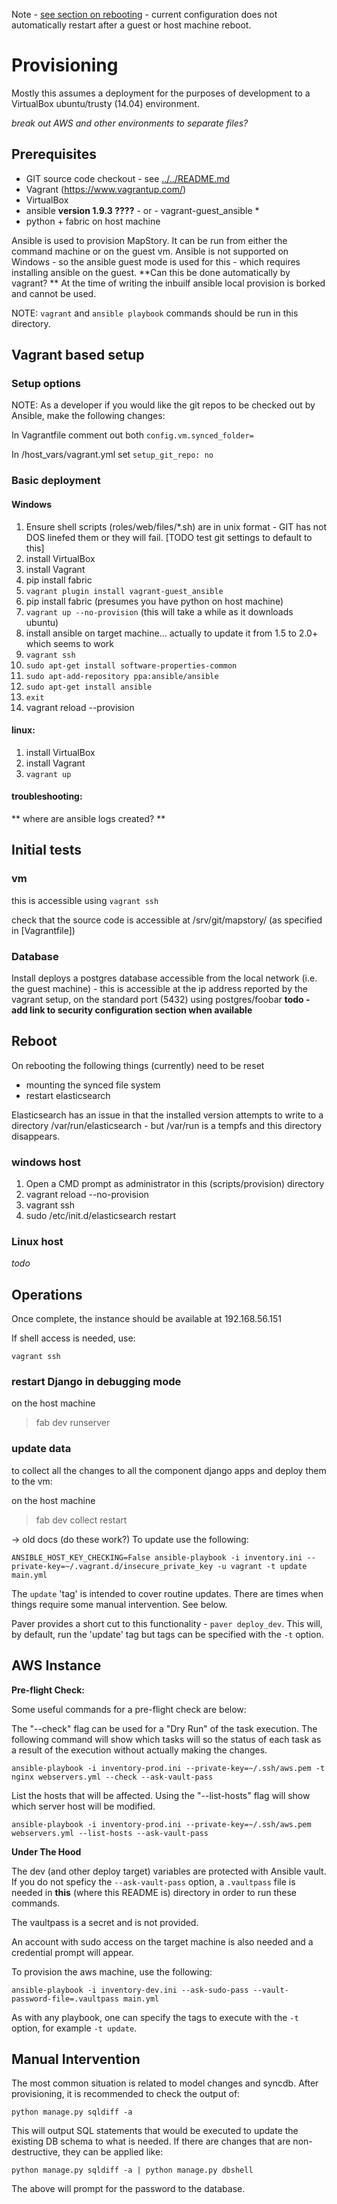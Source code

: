 
Note - [see section on rebooting](#reboot)  - current configuration does not automatically restart after a guest or host machine reboot.

Provisioning
============

Mostly this assumes a deployment for the purposes of development to a VirtualBox ubuntu/trusty (14.04) environment.

_break out AWS and other environments to separate files?_

Prerequisites
-------------

* GIT source code checkout - see [../../README.md](../../README.md)
* Vagrant (https://www.vagrantup.com/) 
* VirtualBox 
* ansible **version 1.9.3 ????** - or - vagrant-guest_ansible *
* python + fabric on host machine

Ansible is used to provision MapStory. It can be run from either the command machine or on the guest vm. Ansible is not supported on Windows - so the ansible guest mode is used for this - which requires installing ansible on the guest.
**Can this be done automatically by vagrant? ** 
At the time of writing the inbuilf ansible local provision is borked and cannot be used.

NOTE: `vagrant` and `ansible playbook` commands should be run in this directory.

Vagrant based setup
------------------- 

### Setup options

NOTE: As a developer if you would like the git repos to be checked out by Ansible, make the following changes:
    
 In Vagrantfile comment out both `config.vm.synced_folder=`
    
 In /host_vars/vagrant.yml set `setup_git_repo: no`

### Basic deployment

#### Windows
1. Ensure shell scripts (roles/web/files/*.sh) are in unix format - GIT has not DOS linefed them or they will fail. [TODO test git settings to default to this] 
1. install VirtualBox 
1. install Vagrant
1. pip install fabric
1. `vagrant plugin install vagrant-guest_ansible`
1. pip install fabric (presumes you have python on host machine) 
1. `vagrant up --no-provision` (this will take a while as it downloads ubuntu)
1. install ansible on target machine... actually to update it from 1.5 to 2.0+ which seems to work
  1. `vagrant ssh` 
  1. `sudo apt-get install software-properties-common`
  1. `sudo apt-add-repository ppa:ansible/ansible`
  1. `sudo apt-get install ansible`
  1. `exit` 
1. vagrant reload --provision

#### linux:
1. install VirtualBox 
1. install Vagrant
1. `vagrant up`

#### troubleshooting:
  ** where are ansible logs created? **

Initial tests
-------------

### vm
this is accessible using
`vagrant ssh`

check that the source code is accessible at /srv/git/mapstory/ (as specified in [Vagrantfile])

### Database
Install deploys a postgres database accessible from the local network (i.e. the guest machine) - this is accessible at the ip address reported by the vagrant setup, on the standard port (5432) using postgres/foobar
**todo - add link to security configuration section when available**

Reboot
------

On rebooting the following things (currently) need to be reset
* mounting the synced file system
* restart elasticsearch

Elasticsearch has an issue in that the installed version attempts to write to a directory /var/run/elasticsearch - but /var/run is a tempfs and this directory disappears.

### windows host

1) Open a CMD prompt as administrator in this  (scripts/provision) directory
2) vagrant reload --no-provision
3) vagrant ssh
4) sudo /etc/init.d/elasticsearch restart


### Linux host
*todo*

Operations
----------  
Once complete, the instance should be available at 192.168.56.151

If shell access is needed, use:

    vagrant ssh

### restart Django in debugging mode

on the host machine 
>fab dev runserver

### update data

to collect all the changes to all the component django apps and deploy them to the vm:

on the host machine 
>fab dev collect restart

-> old docs (do these work?)
To update use the following:

    ANSIBLE_HOST_KEY_CHECKING=False ansible-playbook -i inventory.ini --private-key=~/.vagrant.d/insecure_private_key -u vagrant -t update main.yml

The `update` 'tag' is intended to cover routine updates. There are times when things require some manual intervention. See below.

Paver provides a short cut to this functionality - `paver deploy_dev`. This will, by default, run the 'update' tag but tags can be specified with the `-t` option.

AWS Instance
--------------------

**Pre-flight Check:**

Some useful commands for a pre-flight check are below:

The "--check" flag can be used for a "Dry Run" of the task execution. The following command will show which tasks will
so the status of each task as a result of the execution without actually making the changes.

    ansible-playbook -i inventory-prod.ini --private-key=~/.ssh/aws.pem -t nginx webservers.yml --check --ask-vault-pass


List the hosts that will be affected. Using the "--list-hosts" flag will show which server host will be modified.
    
    ansible-playbook -i inventory-prod.ini --private-key=~/.ssh/aws.pem webservers.yml --list-hosts --ask-vault-pass

**Under The Hood**

The dev (and other deploy target) variables are protected with Ansible vault. If you do not speficy the `--ask-vault-pass` option, a `.vaultpass` file is needed in **this** (where this README is) directory in order to run these commands.

The vaultpass is a secret and is not provided.

An account with sudo access on the target machine is also needed and a credential prompt will appear.

To provision the aws machine, use the following:

    ansible-playbook -i inventory-dev.ini --ask-sudo-pass --vault-password-file=.vaultpass main.yml

As with any playbook, one can specify the tags to execute with the `-t` option, for example `-t update`.

Manual Intervention
-------------------

The most common situation is related to model changes and syncdb. After provisioning, it is recommended to check the output of:

    python manage.py sqldiff -a

This will output SQL statements that would be executed to update the existing DB schema to what is needed. If there are changes that are non-destructive, they can be applied like:

    python manage.py sqldiff -a | python manage.py dbshell

The above will prompt for the password to the database.
